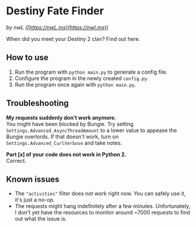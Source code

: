 # Destiny Fate Finder

*by nwL ([https://nwL.ms](https://nwl.ms))*

When did you meet your Destiny 2 clan? Find out here.

## How to use

1. Run the program with `python main.py` to generate a config file.
2. Configure the program in the newly created `config.py`.
3. Run the program once again with `python main.py`.

## Troubleshooting

**My requests suddenly don't work anymore.**  
You might have been blocked by Bungie. Try setting
`Settings.Advanced_AsyncThreadAmount` to a lower value to appease the Bungie overlords. If that doesn't work, turn
on `Settings.Advanced_CurlVerbose` and take notes.

**Part [x] of your code does not work in Python 2.**  
Correct.

## Known issues

* The `"activities"` filter does not work right now. You can safely use it, it's just a no-op.
* The requests might hang indefinitely after a few minutes. Unfortunately, I don't yet have the resources to monitor
  around ~7000 requests to find out what the issue is.